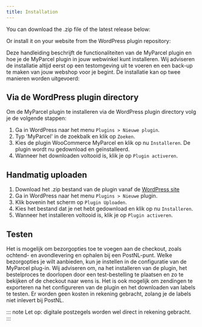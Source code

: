 ```yaml
---
title: Installation
---
```


You can download the .zip file of the latest release below:
<GitHubBadge repo="myparcelnl/woocommerce" />

Or install it on your website from the WordPress plugin repository:
<Shield text="WordPress Plugin Version" href="https://wordpress.org/plugins/woocommerce-myparcel" path="wordpress/plugin/v/woocommerce-myparcel?logo=wordpress"/>

Deze handleiding beschrijft de functionaliteiten van de MyParcel plugin
en hoe je de MyParcel plugin in jouw webwinkel kunt installeren. Wij
adviseren de installatie altijd eerst op een testomgeving uit te voeren en een
back-up te maken van jouw webshop voor je begint. De installatie kan op twee
manieren worden uitgevoerd:

## Via de WordPress plugin directory

Om de MyParcel plugin te installeren via de WordPress plugin
directory volg je de volgende stappen:

1. Ga in WordPress naar het menu `Plugins > Nieuwe plugin`.
2. Typ 'MyParcel' in de zoekbalk en klik op `Zoeken`.
3. Kies de plugin WooCommerce MyParcel en klik op nu `Installeren`. De
   plugin wordt nu gedownload en geïnstalleerd.
4. Wanneer het downloaden voltooid is, klik je op `Plugin activeren`.

## Handmatig uploaden

1. Download het .zip bestand van de plugin vanaf de [WordPress site]
2. Ga in WordPress naar het menu `Plugins > Nieuwe` plugin.
3. Klik bovenin het scherm op `Plugin Uploaden`.
4. Kies het bestand dat je net hebt gedownload en klik op nu `Installeren`.
5. Wanneer het installeren voltooid is, klik je op `Plugin activeren`.

## Testen

Het is mogelijk om bezorgopties toe te voegen aan de checkout, zoals ochtend- en
avondlevering en ophalen bij een PostNL-punt. Welke bezorgopties je wilt
aanbieden, kun je instellen in de configuratie van de MyParcel plug-in. Wij
adviseren om, na het installeren van de plugin, het bestelproces te
doorlopen
door een test-bestelling te plaatsen en zo te bekijken of de checkout naar wens
is. Het is ook mogelijk om zendingen te exporteren na het configureren van de
plugin en het downloaden van labels te testen. Er worden geen kosten in
rekening
gebracht, zolang je de labels niet inlevert bij PostNL.

::: note
Let op: digitale postzegels worden wel direct in rekening gebracht.
:::

[WordPress site]: https://wordpress.org/plugins/woocommerce-myparcel/
